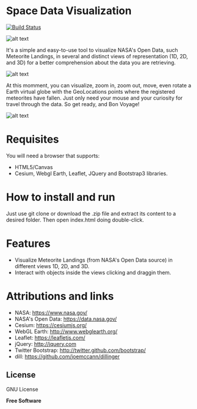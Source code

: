 # Space Data Visualization

[![Build Status](https://travis-ci.org/joemccann/dillinger.svg?branch=master)](https://travis-ci.org/joemccann/dillinger)

![alt text](https://i.imgur.com/Rn7gUPU.png)

 It's a simple and easy-to-use tool to visualize NASA's Open Data, such Meteorite Landings, in several and distinct views of representation (1D, 2D, and 3D) for a better comprehension about the data you are retrieving. 
 
 ![alt text](https://i.imgur.com/D15I3Kp.png)
 
 At this momment, you can visualize, zoom in, zoom out, move, even rotate a Earth virtual globe with the GeoLocations points where the registered meteorites have fallen. Just only need your mouse and your curiosity for travel through the data. So get ready, and Bon Voyage!
 
 ![alt text](https://i.imgur.com/tXUWDxI.png)

# Requisites
 You will need a browser that supports:
 - HTML5/Canvas
 - Cesium, Webgl Earth, Leaflet, JQuery and Bootstrap3 libraries.

# How to install and run
 Just use git clone or download the .zip file and extract its content to a desired folder. Then open index.html doing double-click.

# Features

  - Visualize Meteorite Landings (from NASA's Open Data source) in different views 1D, 2D, and 3D.
  - Interact with objects inside the views clicking and draggin them.

# Attributions and links

- NASA: https://www.nasa.gov/
- NASA's Open Data: https://data.nasa.gov/
- Cesium: https://cesiumjs.org/
- WebGL Earth: http://www.webglearth.org/
- Leaflet: https://leafletjs.com/
- jQuery: http://jquery.com
- Twitter Bootstrap: <http://twitter.github.com/bootstrap/>
- dill: <https://github.com/joemccann/dillinger>

License
----

GNU License

**Free Software**
